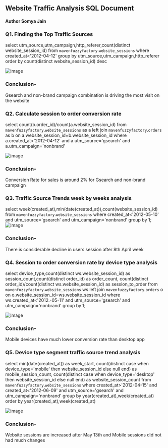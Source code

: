 ##	Website Traffic Analysis SQL Document
####	Author Somya Jain

### Q1. Finding the Top Traffic Sources

select utm_source,utm_campaign,http_referer,count(distinct website_session_id) from `mavenfuzzyfactory`.`website_sessions` 
where created_at<'2012-04-12' group by utm_source,utm_campaign,http_referer order by count(distinct website_session_id) desc

![image](https://user-images.githubusercontent.com/38453077/217515431-e03a8b66-9bd1-43d3-98ec-98c258832e2a.png)


 
### Conclusion-
Gsearch and non-brand campaign combination is driving the most visit on the website

### Q2. Calculate session to order conversion rate
select count(b.order_id)/count(a.website_session_id) from `mavenfuzzyfactory`.`website_sessions` as a
left join `mavenfuzzyfactory`.`orders` as b on a.website_session_id=b.website_session_id 
where a.created_at<'2012-04-12' and a.utm_source='gsearch' and a.utm_campaign='nonbrand'

![image](https://user-images.githubusercontent.com/38453077/217515478-c7d18f45-ca8b-495d-85f2-184b2325c35c.png)

 
### Conclusion-
Conversion Rate for sales is around 2% for Gsearch and non-brand campaign 

### Q3. Traffic Source Trends week by weeks analysis 
select week(created_at),min(date(created_at)),count(website_session_id) from `mavenfuzzyfactory`.`website_sessions` 
where created_at<'2012-05-10' and utm_source='gsearch' and utm_campaign='nonbrand' 
group by 1;
![image](https://user-images.githubusercontent.com/38453077/217515501-c786cd56-775d-43f6-9470-71525be177b0.png)

 
### Conclusion-
There is considerable decline in users session after 8th April week 

### Q4. Session to order conversion rate by device type analysis
select device_type,count(distinct ws.website_session_id) as session_count,count(distinct order_id) as order_count,
count(distinct order_id)/count(distinct ws.website_session_id) as session_to_order
from `mavenfuzzyfactory`.`website_sessions` ws left join `mavenfuzzyfactory`.`orders` o on o.website_session_id=ws.website_session_id 
where ws.created_at<'2012.-05-11'  and utm_source='gsearch' and utm_campaign='nonbrand' group by 1;

![image](https://user-images.githubusercontent.com/38453077/217515521-9fb0f413-b817-4617-8200-24033802ee53.png)

 
### Conclusion-
Mobile devices have much lower conversion rate than desktop app

### Q5. Device type segment traffic source trend analysis 
select min(date(created_at)) as week_start,
count(distinct case when device_type='mobile' then website_session_id else null end) as mobile_session_count,
count(distinct case when device_type='desktop' then website_session_id else null end) as website_session_count 
 from `mavenfuzzyfactory`.`website_sessions` where created_at>'2012-04-15' and created_at<'2012-06-09' and utm_source='gsearch' and utm_campaign='nonbrand' 
 group by year(created_at),week(created_at) order by year(created_at),week(created_at)

 ![image](https://user-images.githubusercontent.com/38453077/217515552-95f72d43-fc34-477a-8f7a-a1ddd6e77ed3.png)

 
### Conclusion-
Website sessions are increased after May 13th and Mobile sessions did not had much changes 
